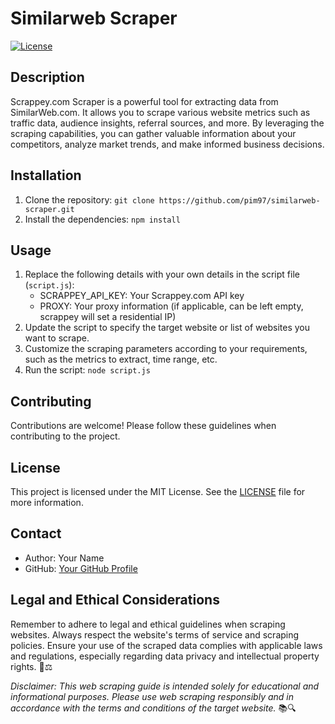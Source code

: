 # Similarweb Scraper

[![License](https://img.shields.io/badge/license-MIT-blue.svg)](LICENSE)

## Description

Scrappey.com Scraper is a powerful tool for extracting data from SimilarWeb.com. It allows you to scrape various website metrics such as traffic data, audience insights, referral sources, and more. By leveraging the scraping capabilities, you can gather valuable information about your competitors, analyze market trends, and make informed business decisions.

## Installation

1. Clone the repository: `git clone https://github.com/pim97/similarweb-scraper.git`
2. Install the dependencies: `npm install`

## Usage

1. Replace the following details with your own details in the script file (`script.js`):
   - SCRAPPEY_API_KEY: Your Scrappey.com API key
   - PROXY: Your proxy information (if applicable, can be left empty, scrappey will set a residential IP)
2. Update the script to specify the target website or list of websites you want to scrape.
3. Customize the scraping parameters according to your requirements, such as the metrics to extract, time range, etc.
4. Run the script: `node script.js`

## Contributing

Contributions are welcome! Please follow these guidelines when contributing to the project.

## License

This project is licensed under the MIT License. See the [LICENSE](LICENSE) file for more information.

## Contact

- Author: Your Name
- GitHub: [Your GitHub Profile](https://github.com/pim97/)

## Legal and Ethical Considerations

Remember to adhere to legal and ethical guidelines when scraping websites. Always respect the website's terms of service and scraping policies. Ensure your use of the scraped data complies with applicable laws and regulations, especially regarding data privacy and intellectual property rights. 🚫⚖️

*Disclaimer: This web scraping guide is intended solely for educational and informational purposes. Please use web scraping responsibly and in accordance with the terms and conditions of the target website.* 📚🔍
